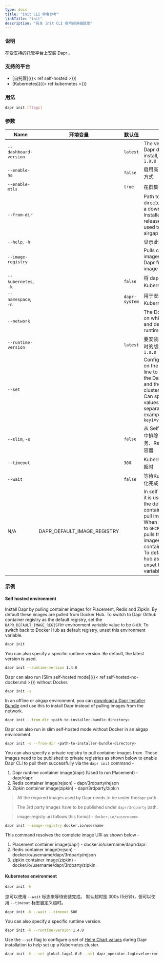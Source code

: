 ```yaml
---
type: docs
title: "init CLI 命令参考"
linkTitle: "init"
description: "有关 init CLI 命令的详细信息"
---
```


### 说明

在受支持的托管平台上安装 Dapr 。

### 支持的平台

- [自托管]({{< ref self-hosted >}})
- [Kubernetes]({{< ref kubernetes >}})

### 用法

```bash
dapr init [flags]
```

### 参数

| Name                  | 环境变量                          | 默认值           | 说明                                                                                                                                                                                                                                                                       |
| --------------------- | ----------------------------- | ------------- | ------------------------------------------------------------------------------------------------------------------------------------------------------------------------------------------------------------------------------------------------------------------------ |
| `--dashboard-version` |                               | `latest`      | The version of the Dapr dashboard to install, for example: `1.0.0`                                                                                                                                                                                                       |
| `--enable-ha`         |                               | `false`       | 启用高可用性 (HA) 方式                                                                                                                                                                                                                                                           |
| `--enable-mtls`       |                               | `true`        | 在群集中启用 mTLS                                                                                                                                                                                                                                                              |
| `--from-dir`          |                               |               | Path to a local directory containing a downloaded "Dapr Installer Bundle" release which is used to `init` the airgap environment                                                                                                                                         |
| `--help`, `-h`        |                               |               | 显示此帮助消息                                                                                                                                                                                                                                                                  |
| `--image-registry`    |                               |               | Pulls container images required by Dapr from the given image registry                                                                                                                                                                                                    |
| `--kubernetes`, `-k`  |                               | `false`       | 将 dapr 部署到 Kubernetes 集群                                                                                                                                                                                                                                                 |
| `--namespace`, `-n`   |                               | `dapr-system` | 用于安装 Dapr 的 Kubernetes 名称空间                                                                                                                                                                                                                                              |
| `--network`           |                               |               | The Docker network on which to install and deploy the Dapr runtime                                                                                                                                                                                                       |
| `--runtime-version`   |                               | `latest`      | 要安装的 Dapr 运行时的版本，例如: `1.0.0`                                                                                                                                                                                                                                             |
| `--set`               |                               |               | Configure options on the command line to be passed to the Dapr Helm chart and the Kubernetes cluster upon install. Can specify multiple values in a comma-separated list, for example: `key1=val1,key2=val2`                                                             |
| `--slim`, `-s`        |                               | `false`       | 从 Self-Hosted 安装中排除 Placement 服务、Redis 和 Zipkin 容器                                                                                                                                                                                                                       |
| `--timeout`           |                               | `300`         | Kubernetes安装等待超时                                                                                                                                                                                                                                                         |
| `--wait`              |                               | `false`       | 等待Kubernetes初始化完成                                                                                                                                                                                                                                                        |
| N/A                   | DAPR_DEFAULT_IMAGE_REGISTRY |               | In self hosted mode, it is used to specify the default container registry to pull images from. When its value is set to `GHCR` or `ghcr` it pulls the required images from Github container registry. To default to Docker hub as default, just unset this env variable. |

### 示例

#### Self hosted environment

Install Dapr by pulling container images for Placement, Redis and Zipkin. By default these images are pulled from Docker Hub. To switch to Dapr Github container registry as the default registry, set the `DAPR_DEFAULT_IMAGE_REGISTRY` environment variable value to be `GHCR`. To switch back to Docker Hub as default registry, unset this environment variable.

```bash
dapr init
```

You can also specify a specific runtime version. Be default, the latest version is used.

```bash
dapr init --runtime-version 1.4.0
```

Dapr can also run [Slim self-hosted mode]({{< ref self-hosted-no-docker.md >}}) without Docker.

```bash
dapr init -s
```

In an offline or airgap environment, you can [download a Dapr Installer Bundle](https://github.com/dapr/installer-bundle/releases) and use this to install Dapr instead of pulling images from the network.

```bash
dapr init --from-dir <path-to-installer-bundle-directory>
```

Dapr can also run in slim self-hosted mode without Docker in an airgap environment.

```bash
dapr init -s --from-dir <path-to-installer-bundle-directory>
```

You can also specify a private registry to pull container images from. These images need to be published to private registries as shown below to enable Dapr CLI to pull them successfully via the `dapr init` command -

1. Dapr runtime container image(dapr) (Used to run Placement) - dapr/dapr:<version>
2. Redis container image(rejson)   - dapr/3rdparty/rejson
3. Zipkin container image(zipkin)  - dapr/3rdparty/zipkin

> All the required images used by Dapr needs to be under the`dapr` path.

> The 3rd party images have to be published under `dapr/3rdparty` path.

> image-registy uri follows this format - `docker.io/<username>`

```bash
dapr init --image-registry docker.io/username
```

This command resolves the complete image URI as shown below -
1. Placement container image(dapr) - docker.io/username/dapr/dapr:<version>
2. Redis container image(rejson)   - docker.io/username/dapr/3rdparty/rejson
3. zipkin container image(zipkin)  - docker.io/username/dapr/3rdparty/zipkin


#### Kubernetes environment

```bash
dapr init -k
```

您可以使用 `--wait` 标志来等待安装完成。 默认超时是 300s (5分钟)，但可以使用 `--timeout` 标志自定义超时。

```bash
dapr init -k --wait --timeout 600
```

You can also specify a specific runtime version.

```bash
dapr init -k --runtime-version 1.4.0
```

Use the `--set` flag to configure a set of [Helm Chart values](https://github.com/dapr/dapr/tree/master/charts/dapr#configuration) during Dapr installation to help set up a Kubernetes cluster.

```bash
dapr init -k --set global.tag=1.0.0 --set dapr_operator.logLevel=error
```